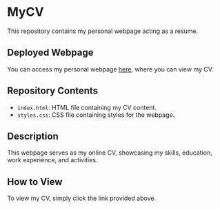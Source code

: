# MyCV

This repository contains my personal webpage acting as a resume.

## Deployed Webpage

You can access my personal webpage [here](https://demayne.github.io/myCV/index.html), where you can view my CV.

## Repository Contents

- `index.html`: HTML file containing my CV content.
- `styles.css`: CSS file containing styles for the webpage.

## Description

This webpage serves as my online CV, showcasing my skills, education, work experience, and activities.

## How to View

To view my CV, simply click the link provided above.

